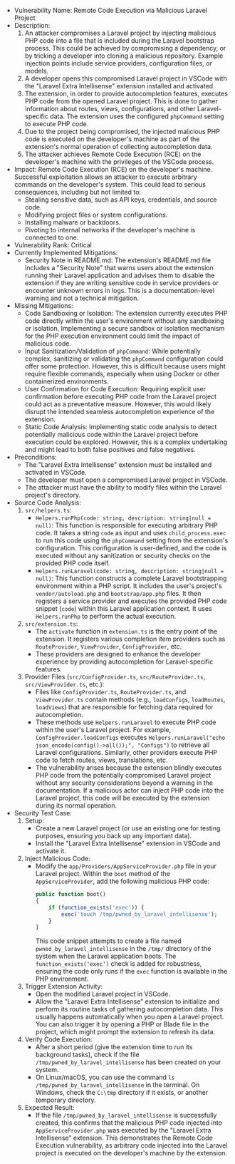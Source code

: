 - Vulnerability Name: Remote Code Execution via Malicious Laravel Project
- Description:
    1. An attacker compromises a Laravel project by injecting malicious PHP code into a file that is included during the Laravel bootstrap process. This could be achieved by compromising a dependency, or by tricking a developer into cloning a malicious repository. Example injection points include service providers, configuration files, or models.
    2. A developer opens this compromised Laravel project in VSCode with the "Laravel Extra Intellisense" extension installed and activated.
    3. The extension, in order to provide autocompletion features, executes PHP code from the opened Laravel project. This is done to gather information about routes, views, configurations, and other Laravel-specific data. The extension uses the configured `phpCommand` setting to execute PHP code.
    4. Due to the project being compromised, the injected malicious PHP code is executed on the developer's machine as part of the extension's normal operation of collecting autocompletion data.
    5. The attacker achieves Remote Code Execution (RCE) on the developer's machine with the privileges of the VSCode process.
- Impact: Remote Code Execution (RCE) on the developer's machine. Successful exploitation allows an attacker to execute arbitrary commands on the developer's system. This could lead to serious consequences, including but not limited to:
    - Stealing sensitive data, such as API keys, credentials, and source code.
    - Modifying project files or system configurations.
    - Installing malware or backdoors.
    - Pivoting to internal networks if the developer's machine is connected to one.
- Vulnerability Rank: Critical
- Currently Implemented Mitigations:
    - Security Note in README.md: The extension's README.md file includes a "Security Note" that warns users about the extension running their Laravel application and advises them to disable the extension if they are writing sensitive code in service providers or encounter unknown errors in logs. This is a documentation-level warning and not a technical mitigation.
- Missing Mitigations:
    - Code Sandboxing or Isolation: The extension currently executes PHP code directly within the user's environment without any sandboxing or isolation. Implementing a secure sandbox or isolation mechanism for the PHP execution environment could limit the impact of malicious code.
    - Input Sanitization/Validation of `phpCommand`: While potentially complex, sanitizing or validating the `phpCommand` configuration could offer some protection. However, this is difficult because users might require flexible commands, especially when using Docker or other containerized environments.
    - User Confirmation for Code Execution: Requiring explicit user confirmation before executing PHP code from the Laravel project could act as a preventative measure. However, this would likely disrupt the intended seamless autocompletion experience of the extension.
    - Static Code Analysis: Implementing static code analysis to detect potentially malicious code within the Laravel project before execution could be explored. However, this is a complex undertaking and might lead to both false positives and false negatives.
- Preconditions:
    - The "Laravel Extra Intellisense" extension must be installed and activated in VSCode.
    - The developer must open a compromised Laravel project in VSCode.
    - The attacker must have the ability to modify files within the Laravel project's directory.
- Source Code Analysis:
    1. `src/helpers.ts`:
        - `Helpers.runPhp(code: string, description: string|null = null)`: This function is responsible for executing arbitrary PHP code. It takes a string `code` as input and uses `child_process.exec` to run this code using the `phpCommand` setting from the extension's configuration. This configuration is user-defined, and the code is executed without any sanitization or security checks on the provided PHP code itself.
        - `Helpers.runLaravel(code: string, description: string|null = null)`: This function constructs a complete Laravel bootstrapping environment within a PHP script. It includes the user's project's `vendor/autoload.php` and `bootstrap/app.php` files. It then registers a service provider and executes the provided PHP code snippet (`code`) within this Laravel application context. It uses `Helpers.runPhp` to perform the actual execution.
    2. `src/extension.ts`:
        - The `activate` function in `extension.ts` is the entry point of the extension. It registers various completion item providers such as `RouteProvider`, `ViewProvider`, `ConfigProvider`, etc.
        - These providers are designed to enhance the developer experience by providing autocompletion for Laravel-specific features.
    3. Provider Files (`src/ConfigProvider.ts`, `src/RouteProvider.ts`, `src/ViewProvider.ts`, etc.):
        - Files like `ConfigProvider.ts`, `RouteProvider.ts`, and `ViewProvider.ts` contain methods (e.g., `loadConfigs`, `loadRoutes`, `loadViews`) that are responsible for fetching data required for autocompletion.
        - These methods use `Helpers.runLaravel` to execute PHP code within the user's Laravel project. For example, `ConfigProvider.loadConfigs` executes `Helpers.runLaravel("echo json_encode(config()->all());", "Configs")` to retrieve all Laravel configurations. Similarly, other providers execute PHP code to fetch routes, views, translations, etc.
        - The vulnerability arises because the extension blindly executes PHP code from the potentially compromised Laravel project without any security considerations beyond a warning in the documentation. If a malicious actor can inject PHP code into the Laravel project, this code will be executed by the extension during its normal operation.
- Security Test Case:
    1. Setup:
        - Create a new Laravel project (or use an existing one for testing purposes, ensuring you back up any important data).
        - Install the "Laravel Extra Intellisense" extension in VSCode and activate it.
    2. Inject Malicious Code:
        - Modify the `app/Providers/AppServiceProvider.php` file in your Laravel project. Within the `boot` method of the `AppServiceProvider`, add the following malicious PHP code:
          ```php
          public function boot()
          {
              if (function_exists('exec')) {
                  exec('touch /tmp/pwned_by_laravel_intellisense');
              }
          }
          ```
          This code snippet attempts to create a file named `pwned_by_laravel_intellisense` in the `/tmp/` directory of the system when the Laravel application boots. The `function_exists('exec')` check is added for robustness, ensuring the code only runs if the `exec` function is available in the PHP environment.
    3. Trigger Extension Activity:
        - Open the modified Laravel project in VSCode.
        - Allow the "Laravel Extra Intellisense" extension to initialize and perform its routine tasks of gathering autocompletion data. This usually happens automatically when you open a Laravel project. You can also trigger it by opening a PHP or Blade file in the project, which might prompt the extension to refresh its data.
    4. Verify Code Execution:
        - After a short period (give the extension time to run its background tasks), check if the file `/tmp/pwned_by_laravel_intellisense` has been created on your system.
        - On Linux/macOS, you can use the command `ls /tmp/pwned_by_laravel_intellisense` in the terminal. On Windows, check the `C:\tmp` directory if it exists, or another temporary directory.
    5. Expected Result:
        - If the file `/tmp/pwned_by_laravel_intellisense` is successfully created, this confirms that the malicious PHP code injected into `AppServiceProvider.php` was executed by the "Laravel Extra Intellisense" extension. This demonstrates the Remote Code Execution vulnerability, as arbitrary code injected into the Laravel project is executed on the developer's machine by the extension.
